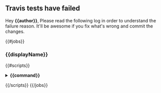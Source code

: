 ## Travis tests have failed
Hey **{{author}}**, 
Please read the following log in order to understand the failure reason. 
It'll be awesome if you fix what's wrong and commit the changes.

{{#jobs}}
### {{displayName}}
{{#scripts}}
<details>
  <summary>
    <strong>
     {{command}}
    </strong>
  </summary>

```
{{&contents}}
```
</details>

{{/scripts}}
{{/jobs}}